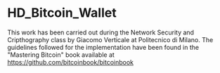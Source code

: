 # HD_Bitcoin_Wallet

This work has been carried out during the Network Security and Cripthography class by Giacomo Verticale at Politecnico di Milano. The guidelines followed for the implementation have been found in the "Mastering Bitcoin" book available at https://github.com/bitcoinbook/bitcoinbook
